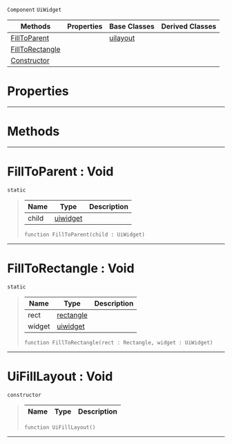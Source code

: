  `Component` `UiWidget`



|Methods|Properties|Base Classes|Derived Classes|
|---|---|---|---|
|[ FillToParent](uifilllayout.md#filltoparent-void)| |[uilayout](uilayout.md)| |
|[ FillToRectangle](uifilllayout.md#filltorectangle-void)| | | |
|[ Constructor](uifilllayout.md#uifilllayout-void)| | | |


 #  Properties


---  
 #  Methods


---  
 #  FillToParent : Void

 `static`

> 
> |Name|Type|Description|
> |---|---|---|
> |child|[uiwidget](uiwidget.md)| |
> ```TS:Nada
> function FillToParent(child : UiWidget)
> ``` 


---  
 #  FillToRectangle : Void

 `static`

> 
> |Name|Type|Description|
> |---|---|---|
> |rect|[rectangle](rectangle.md)| |
> |widget|[uiwidget](uiwidget.md)| |
> ```TS:Nada
> function FillToRectangle(rect : Rectangle, widget : UiWidget)
> ``` 


---  
 #  UiFillLayout : Void

 `constructor`

> 
> |Name|Type|Description|
> |---|---|---|
> ```TS:Nada
> function UiFillLayout()
> ``` 


---  
 

 
